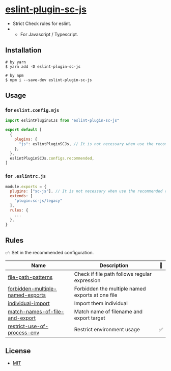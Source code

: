 # [eslint-plugin-sc-js](https://strict-check-series.pages.dev/packages/eslint-plugin-sc-js)
- Strict Check rules for eslint.
- - For Javascript / Typescript.

## Installation

```shell
# by yarn
$ yarn add -D eslint-plugin-sc-js

# by npm
$ npm i --save-dev eslint-plugin-sc-js
```

## Usage

### for `eslint.config.mjs`
```js
import eslintPluginSCJs from "eslint-plugin-sc-js"

export default [
  {
    plugins: {
      "js": eslintPluginSCJs, // It is not necessary when use the recommended config
    },
  },
  eslintPluginSCJs.configs.recommended,
]
```

### for `.eslintrc.js`

```js
module.exports = {
  plugins: ["sc-js"], // It is not necessary when use the recommended config
  extends: [
    "plugin:sc-js/legacy"
  ],
  rules: {
    ...
  },
}
```

## Rules

✅: Set in the recommended configuration.

| Name                                                                               | Description                                      | 💼 |
|------------------------------------------------------------------------------------|--------------------------------------------------|----|
| [file-path-patterns](docs/rules/file-path-patterns.md)                             | Check if file path follows regular expression    |    |
| [forbidden-multiple-named-exports](docs/rules/forbidden-multiple-named-exports.md) | Forbidden the multiple named exports at one file |    |
| [individual-import](docs/rules/individual-import.md)                               | Import them individual                           |    |
| [match-names-of-file-and-export](docs/rules/match-names-of-file-and-export.md)     | Match name of filename and export target         |    |
| [restrict-use-of-process-env](docs/rules/restrict-use-of-process-env.md)           | Restrict environment usage                       | ✅  |

## License
- [MIT](LICENSE)
